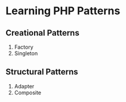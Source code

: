 # Learning PHP Patterns
## Creational Patterns
1. Factory
2. Singleton
## Structural Patterns
1. Adapter
2. Composite